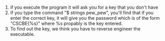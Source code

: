 1. if you execute the program it will ask you for a key that you don't have
2. If you type the command "$ strings pew_pew", you'll find that if you enter the correct key, it will give you the password which is of the form "CSCBE{%s}" where %s propably is the key entered.
3. To find out the key, we think you have to reverse engineer the executable.
